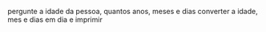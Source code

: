 pergunte a idade da pessoa, quantos anos, meses e dias
converter a idade, mes e dias em dia e imprimir